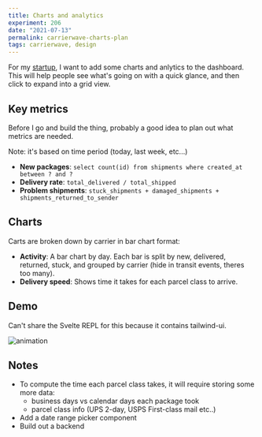 ```yaml
---
title: Charts and analytics
experiment: 206
date: "2021-07-13"
permalink: carrierwave-charts-plan
tags: carrierwave, design
---
```


For my [startup](https://getcarrierwave.com), I want to add some charts and anlytics to the dashboard. This will help people see what's going on with a quick glance, and then click to expand into a grid view.

## Key metrics

Before I go and build the thing, probably a good idea to plan out what metrics are needed.

Note: it's based on time period (today, last week, etc...)

- **New packages**: `select count(id) from shipments where created_at between ? and ?`
- **Delivery rate**: `total_delivered / total_shipped`
- **Problem shipments**: `stuck_shipments + damaged_shipments + shipments_returned_to_sender`

## Charts

Carts are broken down by carrier in bar chart format:

- **Activity**: A bar chart by day. Each bar is split by new, delivered, returned, stuck, and grouped by carrier (hide in transit events, theres too many).
- **Delivery speed**: Shows time it takes for each parcel class to arrive.

## Demo

Can't share the Svelte REPL for this because it contains tailwind-ui.

<img alt="animation" src="https://res.cloudinary.com/dzwnkx0mk/image/upload/v1626164409/1000experiments.dev/Screenshot_from_2021-07-13_04-19-32_kzmcwo.png"/>

## Notes

- To compute the time each parcel class takes, it will require storing some more data:
  - business days vs calendar days each package took
  - parcel class info (UPS 2-day, USPS First-class mail etc..)
- Add a date range picker component
- Build out a backend
